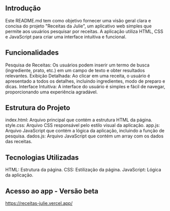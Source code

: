 
## Introdução

Este README.md tem como objetivo fornecer uma visão geral clara e concisa do projeto "Receitas da Julie", um aplicativo web simples que permite aos usuários pesquisar por receitas. A aplicação utiliza HTML, CSS e JavaScript para criar uma interface intuitiva e funcional.

## Funcionalidades

Pesquisa de Receitas: Os usuários podem inserir um termo de busca (ingrediente, prato, etc.) em um campo de texto e obter resultados relevantes.
Exibição Detalhada: Ao clicar em uma receita, o usuário é apresentado a todos os detalhes, incluindo ingredientes, modo de preparo e dicas.
Interface Intuitiva: A interface do usuário é simples e fácil de navegar, proporcionando uma experiência agradável.

## Estrutura do Projeto

index.html: Arquivo principal que contém a estrutura HTML da página.
style.css: Arquivo CSS responsável pelo estilo visual da aplicação.
app.js: Arquivo JavaScript que contém a lógica da aplicação, incluindo a função de pesquisa.
dados.js: Arquivo JavaScript que contém um array com os dados das receitas.

## Tecnologias Utilizadas

HTML: Estrutura da página.
CSS: Estilização da página.
JavaScript: Lógica da aplicação.

## Acesso ao app - Versão beta
https://receitas-julie.vercel.app/
